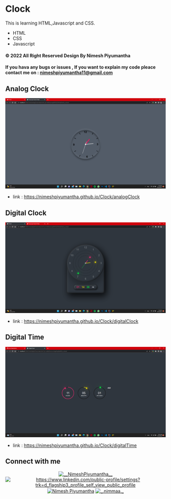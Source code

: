 # Clock
This is learning HTML,Javascript and CSS.

* HTML
* CSS
* Javascript

#### © 2022  All Right Reserved Design By Nimesh Piyumantha
#### If you hava any bugs or issues , If you want to explain my code pleace contact me on : nimeshpiyumantha11@gmail.com

## Analog Clock 
![alt text](https://github.com/NimeshPiyumantha/Clock/blob/main/screenshorts/Screenshot%20(56).png)
* link : https://nimeshpiyumantha.github.io/Clock/analogClock
## Digital Clock
![alt text](https://github.com/NimeshPiyumantha/Clock/blob/main/screenshorts/Screenshot%20(57).png)
* link : https://nimeshpiyumantha.github.io/Clock/digitalClock
## Digital Time
![alt text](https://github.com/NimeshPiyumantha/Clock/blob/main/screenshorts/Screenshot%20(58).png)
* link : https://nimeshpiyumantha.github.io/Clock/digitalTime


##  Connect with me
<p align="center">
<a href="https://twitter.com/NPiyumantha60"><img align="center" src="https://raw.githubusercontent.com/rahuldkjain/github-profile-readme-generator/master/src/images/icons/Social/twitter.svg" alt="__NimeshPiyumantha__" height="30" width="40" /></a>
<a href="https://www.linkedin.com/in/nimesh-piyumantha-33736a222" target="blank"><img align="center" src="https://raw.githubusercontent.com/rahuldkjain/github-profile-readme-generator/master/src/images/icons/Social/linked-in-alt.svg" alt="https://www.linkedin.com/public-profile/settings?trk=d_flagship3_profile_self_view_public_profile" height="30" width="40" /></a>
<a href="https://www.facebook.com/profile.php?id=100025931563090" target="blank"><img align="center" src="https://raw.githubusercontent.com/rahuldkjain/github-profile-readme-generator/master/src/images/icons/Social/facebook.svg" alt="Nimesh Piyumantha" height="30" width="40" /></a>
<a href="https://www.instagram.com/_.nimmaa._/" target="blank"><img align="center" src="https://raw.githubusercontent.com/rahuldkjain/github-profile-readme-generator/master/src/images/icons/Social/instagram.svg" alt="_.nimmaa._" height="30" width="40" /></a>
</a>
</p>
